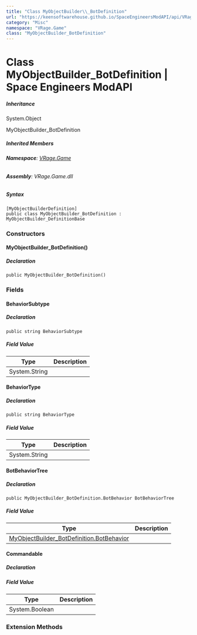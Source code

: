 ```yaml
---
title: "Class MyObjectBuilder\\_BotDefinition"
url: "https://keensoftwarehouse.github.io/SpaceEngineersModAPI/api/VRage.Game.MyObjectBuilder_BotDefinition.html"
category: "Misc"
namespace: "VRage.Game"
class: "MyObjectBuilder_BotDefinition"
---
```


# Class MyObjectBuilder\_BotDefinition | Space Engineers ModAPI

##### Inheritance

System.Object

MyObjectBuilder\_BotDefinition

##### Inherited Members

###### **Namespace**: [VRage.Game](https://keensoftwarehouse.github.io/SpaceEngineersModAPI/api/VRage.Game.html)

###### **Assembly**: VRage.Game.dll

##### Syntax

```
[MyObjectBuilderDefinition]
public class MyObjectBuilder_BotDefinition : MyObjectBuilder_DefinitionBase
```

### Constructors

#### MyObjectBuilder\_BotDefinition()

##### Declaration

```
public MyObjectBuilder_BotDefinition()
```

### Fields

#### BehaviorSubtype

##### Declaration

```
public string BehaviorSubtype
```

##### Field Value

| Type | Description |
| --- | --- |
| System.String |     |

#### BehaviorType

##### Declaration

```
public string BehaviorType
```

##### Field Value

| Type | Description |
| --- | --- |
| System.String |     |

#### BotBehaviorTree

##### Declaration

```
public MyObjectBuilder_BotDefinition.BotBehavior BotBehaviorTree
```

##### Field Value

| Type | Description |
| --- | --- |
| [MyObjectBuilder\_BotDefinition.BotBehavior](https://keensoftwarehouse.github.io/SpaceEngineersModAPI/api/VRage.Game.MyObjectBuilder_BotDefinition.BotBehavior.html) |     |

#### Commandable

##### Declaration

##### Field Value

| Type | Description |
| --- | --- |
| System.Boolean |     |

### Extension Methods